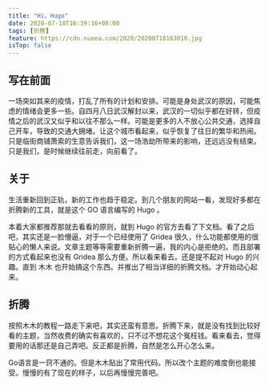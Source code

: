 ```yaml
---
title: "Hi，Hugo"
date: 2020-07-18T16:39:16+08:00
tags: [折腾]
feature: https://cdn.nuoea.com/2020/20200718163010.jpg
isTop: false
---
```

## 写在前面

一场突如其来的疫情，打乱了所有的计划和安排。可能是身处武汉的原因，可能焦虑的情绪会更多一些。自四月八日武汉解封以来，武汉的一切似乎都在好转，但疫情之后的武汉又似乎和以往不那么一样。可能是更多的人不放心公共交通，选择自己开车，导致的交通大拥堵。让这个城市看起来，似乎恢复了往日的繁华和热闹。只是临街商铺萧索的生意告诉我们，这一场浩劫所带来的影响，还远远没有结束。只是我们，是时候继续往前走，向前看了。

## 关于

生活重新回到正轨，新的工作也趋于稳定。到几个朋友的网站一看，发现好多都在折腾新的工具，就是这个 GO 语言编写的 Hugo 。

本着大家都推荐那就去看看的原则，就到 Hugo 的官方去看了下文档。看了之后吧，其实还是一脸懵逼，对于一个已经使用了 Gridea 很久，什么功能都使用的很贴心的懒人来说。文章主题等等需要重新折腾一遍，我的内心是拒绝的。而且部署的方式看起来也没有 Gridea 那么方便。所以看来看去。还是提不起对 Hugo 的兴趣。直到 木木 也开始搞这个东西。并推出了相当详细的折腾文档。才开始动心起来。

## 折腾

按照木木的教程一路走下来吧，其实还蛮有意思。折腾下来，就是没有找到比较好看的主题，当然收费的确实有喜欢的，只不过不想花这个冤枉钱。看来看去，觉得要用的话那还是自己弄吧。反正都是折腾，自然是怎么开心怎么来。

Go语言是一窍不通的。但是木木贴出了常用代码。所以改个主题的难度倒也能接受。慢慢的有了现在的样子，以后再慢慢完善吧。
